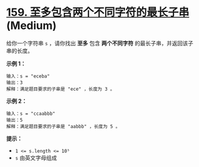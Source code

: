 # [159. 至多包含两个不同字符的最长子串][link] (Medium)

[link]: https://leetcode.cn/problems/longest-substring-with-at-most-two-distinct-characters/

给你一个字符串 `s` ，请你找出 **至多** 包含 **两个不同字符** 的最长子串，并返回该子串的长度。

**示例 1：**

```
输入：s = "eceba"
输出：3
解释：满足题目要求的子串是 "ece" ，长度为 3 。

```

**示例 2：**

```
输入：s = "ccaabbb"
输出：5
解释：满足题目要求的子串是 "aabbb" ，长度为 5 。

```

**提示：**

- `1 <= s.length <= 10⁵`
- `s` 由英文字母组成
